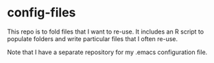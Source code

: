 
# config-files

This repo is to fold files that I want to re-use. It includes an R
script to populate folders and write particular files that I often
re-use.

Note that I have a separate repository for my .emacs configuration file.
